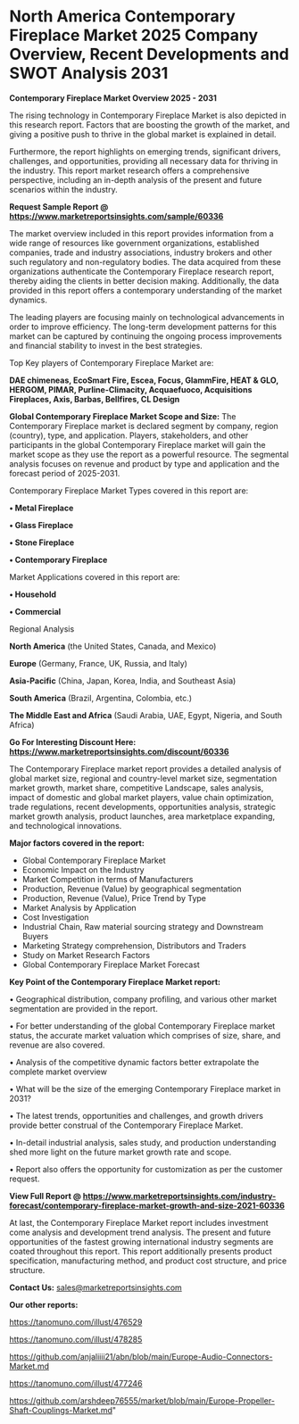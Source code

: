# North America Contemporary Fireplace Market 2025 Company Overview, Recent Developments and SWOT Analysis 2031

<Strong> Contemporary Fireplace Market Overview 2025 - 2031</strong>

The rising technology in Contemporary Fireplace Market is also depicted in this research report. Factors that are boosting the growth of the market, and giving a positive push to thrive in the global market is explained in detail.

Furthermore, the report highlights on emerging trends, significant drivers, challenges, and opportunities, providing all necessary data for thriving in the industry. This report market research offers a comprehensive perspective, including an in-depth analysis of the present and future scenarios within the industry.

<strong>Request Sample Report @ <a href=https://www.marketreportsinsights.com/sample/60336>https://www.marketreportsinsights.com/sample/60336</a></strong>

The market overview included in this report provides information from a wide range of resources like government organizations, established companies, trade and industry associations, industry brokers and other such regulatory and non-regulatory bodies. The data acquired from these organizations authenticate the Contemporary Fireplace research report, thereby aiding the clients in better decision making. Additionally, the data provided in this report offers a contemporary understanding of the market dynamics.

The leading players are focusing mainly on technological advancements in order to improve efficiency. The long-term development patterns for this market can be captured by continuing the ongoing process improvements and financial stability to invest in the best strategies.

Top Key players of Contemporary Fireplace Market are:

<strong>DAE chimeneas, EcoSmart Fire, Escea, Focus, GlammFire, HEAT & GLO, HERGOM, PIMAR, Purline-Climacity, Acquaefuoco, Acquisitions Fireplaces, Axis, Barbas, Bellfires, CL Design</strong>

<strong><b>Global Contemporary Fireplace Market Scope and Size:</b></strong>
The Contemporary Fireplace market is declared segment by company, region (country), type, and application. Players, stakeholders, and other participants in the global Contemporary Fireplace market will gain the market scope as they use the report as a powerful resource. The segmental analysis focuses on revenue and product by type and application and the forecast period of 2025-2031.

Contemporary Fireplace Market Types covered in this report are:

<strong>• Metal Fireplace

• Glass Fireplace

• Stone Fireplace

• Contemporary Fireplace</strong>

Market Applications covered in this report are:

<strong>• Household

• Commercial</strong> 

Regional Analysis

<strong>North America</strong> (the United States, Canada, and Mexico)

<strong>Europe</strong> (Germany, France, UK, Russia, and Italy)

<strong>Asia-Pacific</strong> (China, Japan, Korea, India, and Southeast Asia)

<strong>South America</strong> (Brazil, Argentina, Colombia, etc.)

<strong>The Middle East and Africa</strong> (Saudi Arabia, UAE, Egypt, Nigeria, and South Africa)

<strong>Go For Interesting Discount Here: <a href=https://www.marketreportsinsights.com/discount/60336>https://www.marketreportsinsights.com/discount/60336</a></strong>

The Contemporary Fireplace market report provides a detailed analysis of global market size, regional and country-level market size, segmentation market growth, market share, competitive Landscape, sales analysis, impact of domestic and global market players, value chain optimization, trade regulations, recent developments, opportunities analysis, strategic market growth analysis, product launches, area marketplace expanding, and technological innovations.

<strong><b>Major factors covered in the report:</b></strong>
<ul>
  <li>Global Contemporary Fireplace Market </li>
  <li>Economic Impact on the Industry</li>
  <li>Market Competition in terms of Manufacturers</li>
  <li>Production, Revenue (Value) by geographical segmentation</li>
  <li>Production, Revenue (Value), Price Trend by Type</li>
  <li>Market Analysis by Application</li>
  <li>Cost Investigation</li>
  <li>Industrial Chain, Raw material sourcing strategy and Downstream Buyers</li>
  <li>Marketing Strategy comprehension, Distributors and Traders</li>
  <li>Study on Market Research Factors</li>
  <li>Global Contemporary Fireplace Market Forecast</li>
</ul>

<strong><b>Key Point of the Contemporary Fireplace Market report:</b></strong>

• Geographical distribution, company profiling, and various other market segmentation are provided in the report.

• For better understanding of the global Contemporary Fireplace market status, the accurate market valuation which comprises of size, share, and revenue are also covered.

• Analysis of the competitive dynamic factors better extrapolate the complete market overview

• What will be the size of the emerging Contemporary Fireplace market in 2031?

• The latest trends, opportunities and challenges, and growth drivers provide better construal of the Contemporary Fireplace Market.

• In-detail industrial analysis, sales study, and production understanding shed more light on the future market growth rate and scope.

• Report also offers the opportunity for customization as per the customer request.

<strong><b>View Full Report @ <a href=https://www.marketreportsinsights.com/industry-forecast/contemporary-fireplace-market-growth-and-size-2021-60336>https://www.marketreportsinsights.com/industry-forecast/contemporary-fireplace-market-growth-and-size-2021-60336</a></b></strong>


At last, the Contemporary Fireplace Market report includes investment come analysis and development trend analysis. The present and future opportunities of the fastest growing international industry segments are coated throughout this report. This report additionally presents product specification, manufacturing method, and product cost structure, and price structure.

<strong>Contact Us:</strong>
sales@marketreportsinsights.com

<strong>Our other reports:</strong>

<a href=https://tanomuno.com/illust/476529>https://tanomuno.com/illust/476529</a>

<a href=https://tanomuno.com/illust/478285>https://tanomuno.com/illust/478285</a>

<a href=https://github.com/anjaliiii21/abn/blob/main/Europe-Audio-Connectors-Market.md>https://github.com/anjaliiii21/abn/blob/main/Europe-Audio-Connectors-Market.md</a>

<a href=https://tanomuno.com/illust/477246>https://tanomuno.com/illust/477246</a>

<a href=https://github.com/arshdeep76555/market/blob/main/Europe-Propeller-Shaft-Couplings-Market.md>https://github.com/arshdeep76555/market/blob/main/Europe-Propeller-Shaft-Couplings-Market.md</a>"
